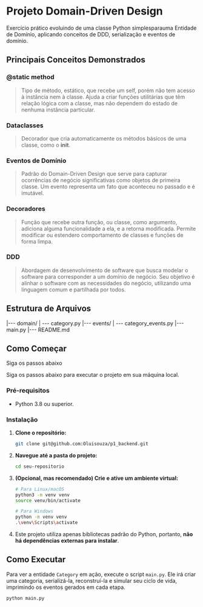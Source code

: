 #   Projeto Domain-Driven Design

Exercício prático evoluindo de uma classe Python simplesparauma Entidade de Domínio, aplicando conceitos de DDD, serialização e eventos de domínio.

## Principais Conceitos Demonstrados

###  @static method

>   Tipo de método, estático, que recebe um self, porém não tem acesso à instância nem à classe. Ajuda a criar funções utilitárias que têm relação lógica com a classe, mas não dependem do estado de nenhuma instância particular.

###  Dataclasses

>   Decorador que cria automaticamente os métodos básicos de uma classe, como o __init__.

###  Eventos de Domínio

>   Padrão do Domain-Driven Design que serve para capturar ocorrências de negócio significativas como objetos de primeira classe. Um evento representa um fato que aconteceu no passado e é imutável.

###  Decoradores

>   Função que recebe outra função, ou classe, como argumento, adiciona alguma funcionalidade a ela, e a retorna modificada. Permite modificar ou estendero comportamento de classes e funções de forma limpa.

###  DDD

>   Abordagem de desenvolvimento de software que busca modelar o software para corresponder a um domínio de negócio. Seu objetivo é alinhar o software com as necessidades do negócio, utilizando uma linguagem comum e partilhada por todos.


##  Estrutura de Arquivos

|--- domain/
|   --- category.py
|--- events/
|   --- category_events.py
|--- main.py
|--- README.md

## Como Começar

Siga os passos abaixo

Siga os passos abaixo para executar o projeto em sua máquina local.

### Pré-requisitos

*   Python 3.8 ou superior.

### Instalação

1.  **Clone o repositório:**
    ```sh
    git clone git@github.com:Oluisouza/p1_backend.git
    ```
2.  **Navegue até a pasta do projeto:**
    ```sh
    cd seu-repositorio
    ```
3.  **(Opcional, mas recomendado) Crie e ative um ambiente virtual:**
    ```sh
    # Para Linux/macOS
    python3 -m venv venv
    source venv/bin/activate

    # Para Windows
    python -m venv venv
    .\venv\Scripts\activate
    ```
4.  Este projeto utiliza apenas bibliotecas padrão do Python, portanto, **não há dependências externas para instalar**.

##  Como Executar

Para ver a entidade `Category` em ação, execute o script `main.py`. Ele irá criar uma categoria, serializá-la, reconstruí-la e simular seu ciclo de vida, imprimindo os eventos gerados em cada etapa.

```sh
python main.py
```